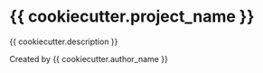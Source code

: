 # {{ cookiecutter.project_name }}

{{ cookiecutter.description }}

Created by {{ cookiecutter.author_name }}